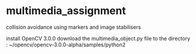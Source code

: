 # multimedia_assignment
collision avoidance using markers and image stabilisers

install OpenCV 3.0.0
download the multimedia_object.py file to the directory :
~/opencv/opencv-3.0.0-alpha/samples/python2
